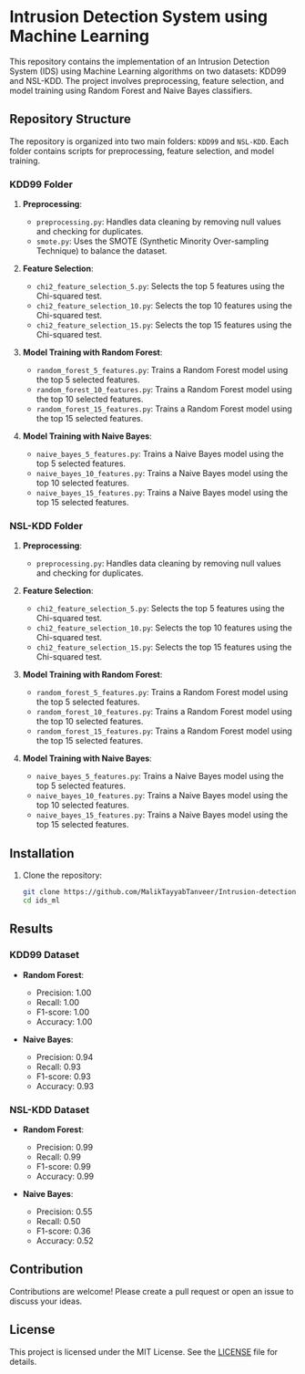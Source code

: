 # Intrusion Detection System using Machine Learning

This repository contains the implementation of an Intrusion Detection System (IDS) using Machine Learning algorithms on two datasets: KDD99 and NSL-KDD. The project involves preprocessing, feature selection, and model training using Random Forest and Naive Bayes classifiers.

## Repository Structure

The repository is organized into two main folders: `KDD99` and `NSL-KDD`. Each folder contains scripts for preprocessing, feature selection, and model training.

### KDD99 Folder

1. **Preprocessing**:
    - `preprocessing.py`: Handles data cleaning by removing null values and checking for duplicates.
    - `smote.py`: Uses the SMOTE (Synthetic Minority Over-sampling Technique) to balance the dataset.

2. **Feature Selection**:
    - `chi2_feature_selection_5.py`: Selects the top 5 features using the Chi-squared test.
    - `chi2_feature_selection_10.py`: Selects the top 10 features using the Chi-squared test.
    - `chi2_feature_selection_15.py`: Selects the top 15 features using the Chi-squared test.

3. **Model Training with Random Forest**:
    - `random_forest_5_features.py`: Trains a Random Forest model using the top 5 selected features.
    - `random_forest_10_features.py`: Trains a Random Forest model using the top 10 selected features.
    - `random_forest_15_features.py`: Trains a Random Forest model using the top 15 selected features.

4. **Model Training with Naive Bayes**:
    - `naive_bayes_5_features.py`: Trains a Naive Bayes model using the top 5 selected features.
    - `naive_bayes_10_features.py`: Trains a Naive Bayes model using the top 10 selected features.
    - `naive_bayes_15_features.py`: Trains a Naive Bayes model using the top 15 selected features.

### NSL-KDD Folder

1. **Preprocessing**:
    - `preprocessing.py`: Handles data cleaning by removing null values and checking for duplicates.

2. **Feature Selection**:
    - `chi2_feature_selection_5.py`: Selects the top 5 features using the Chi-squared test.
    - `chi2_feature_selection_10.py`: Selects the top 10 features using the Chi-squared test.
    - `chi2_feature_selection_15.py`: Selects the top 15 features using the Chi-squared test.

3. **Model Training with Random Forest**:
    - `random_forest_5_features.py`: Trains a Random Forest model using the top 5 selected features.
    - `random_forest_10_features.py`: Trains a Random Forest model using the top 10 selected features.
    - `random_forest_15_features.py`: Trains a Random Forest model using the top 15 selected features.

4. **Model Training with Naive Bayes**:
    - `naive_bayes_5_features.py`: Trains a Naive Bayes model using the top 5 selected features.
    - `naive_bayes_10_features.py`: Trains a Naive Bayes model using the top 10 selected features.
    - `naive_bayes_15_features.py`: Trains a Naive Bayes model using the top 15 selected features.

## Installation

1. Clone the repository:
    ```bash
    git clone https://github.com/MalikTayyabTanveer/Intrusion-detection-system-using-ML.git
    cd ids_ml
    ```

## Results

### KDD99 Dataset

- **Random Forest**:
    - Precision: 1.00
    - Recall: 1.00
    - F1-score: 1.00
    - Accuracy: 1.00

- **Naive Bayes**:
    - Precision: 0.94
    - Recall: 0.93
    - F1-score: 0.93
    - Accuracy: 0.93

### NSL-KDD Dataset

- **Random Forest**:
    - Precision: 0.99
    - Recall: 0.99
    - F1-score: 0.99
    - Accuracy: 0.99

- **Naive Bayes**:
    - Precision: 0.55
    - Recall: 0.50
    - F1-score: 0.36
    - Accuracy: 0.52

## Contribution

Contributions are welcome! Please create a pull request or open an issue to discuss your ideas.

## License

This project is licensed under the MIT License. See the [LICENSE](LICENSE) file for details.
